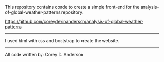 This repository contains conde to create a simple front-end for the analysis-of-global-weather-patterns repository.

https://github.com/coreydevinanderson/analysis-of-global-weather-patterns

----

I used html with css and bootstrap to create the website.

-----

All code written by: 
Corey D. Anderson
